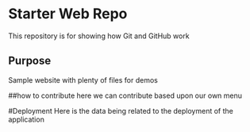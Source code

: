 # Starter Web Repo

This repository is for showing how Git and GitHub work

## Purpose

Sample website with plenty of files for demos

##how to contribute 
here we can contribute based upon our own menu

#Deployment
Here is the data being related to the deployment of the application
